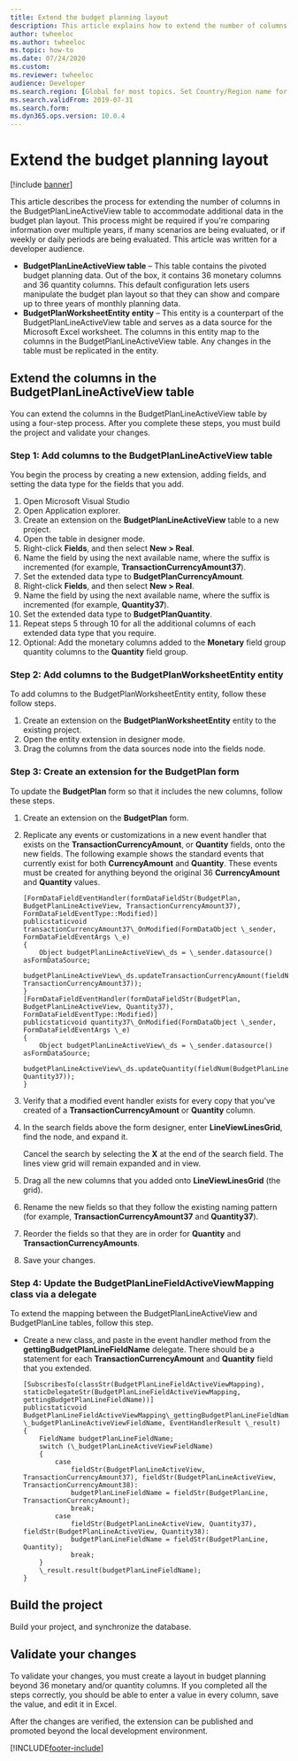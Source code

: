 ```yaml
---
title: Extend the budget planning layout
description: This article explains how to extend the number of columns in the BudgetPlanLineActiveView table to accommodate additional data in the budget plan layout.
author: twheeloc
ms.author: twheeloc
ms.topic: how-to
ms.date: 07/24/2020
ms.custom:
ms.reviewer: twheeloc
audience: Developer
ms.search.region: [Global for most topics. Set Country/Region name for localizations]
ms.search.validFrom: 2019-07-31
ms.search.form:
ms.dyn365.ops.version: 10.0.4
---
```


# Extend the budget planning layout

[!include [banner](../includes/banner.md)]

This article describes the process for extending the number of columns in the BudgetPlanLineActiveView table to accommodate additional data in the budget plan layout. This process might be required if you're comparing information over multiple years, if many scenarios are being evaluated, or if weekly or daily periods are being evaluated. This article was written for a developer audience.

- **BudgetPlanLineActiveView table** – This table contains the pivoted budget planning data. Out of the box, it contains 36 monetary columns and 36 quantity columns. This default configuration lets users manipulate the budget plan layout so that they can show and compare up to three years of monthly planning data.
- **BudgetPlanWorksheetEntity entity** – This entity is a counterpart of the BudgetPlanLineActiveView table and serves as a data source for the Microsoft Excel worksheet. The columns in this entity map to the columns in the BudgetPlanLineActiveView table. Any changes in the table must be replicated in the entity.

## Extend the columns in the BudgetPlanLineActiveView table

You can extend the columns in the BudgetPlanLineActiveView table by using a four-step process. After you complete these steps, you must build the project and validate your changes. 

### Step 1: Add columns to the BudgetPlanLineActiveView table

You begin the process by creating a new extension, adding fields, and setting the data type for the fields that you add.

1. Open Microsoft Visual Studio
2. Open Application explorer.
3. Create an extension on the **BudgetPlanLineActiveView** table to a new project.
4. Open the table in designer mode. 
5. Right-click **Fields**, and then select **New \> Real**.
6. Name the field by using the next available name, where the suffix is incremented (for example, **TransactionCurrencyAmount37**).
7. Set the extended data type to **BudgetPlanCurrencyAmount**.
8. Right-click **Fields**, and then select **New \> Real**.
9. Name the field by using the next available name, where the suffix is incremented (for example, **Quantity37**).
10. Set the extended data type to **BudgetPlanQuantity**.
11. Repeat steps 5 through 10 for all the additional columns of each extended data type that you require.
12. Optional: Add the monetary columns added to the **Monetary** field group quantity columns to the **Quantity** field group.

### Step 2: Add columns to the BudgetPlanWorksheetEntity entity

To add columns to the BudgetPlanWorksheetEntity entity, follow these follow steps.

1. Create an extension on the **BudgetPlanWorksheetEntity** entity to the existing project.
2. Open the entity extension in designer mode.
3. Drag the columns from the data sources node into the fields node.

### Step 3: Create an extension for the BudgetPlan form

To update the **BudgetPlan** form so that it includes the new columns, follow these steps.

1. Create an extension on the **BudgetPlan** form.
2. Replicate any events or customizations in a new event handler that exists on the **TransactionCurrencyAmount**, or **Quantity** fields, onto the new fields. The following example shows the standard events that currently exist for both **CurrencyAmount** and **Quantity**. These events must be created for anything beyond the original 36 **CurrencyAmount** and **Quantity** values.

    ```xpp
    [FormDataFieldEventHandler(formDataFieldStr(BudgetPlan, BudgetPlanLineActiveView, TransactionCurrencyAmount37), FormDataFieldEventType::Modified)]
    publicstaticvoid transactionCurrencyAmount37\_OnModified(FormDataObject \_sender, FormDataFieldEventArgs \_e)
    {
        Object budgetPlanLineActiveView\_ds = \_sender.datasource() asFormDataSource;
        budgetPlanLineActiveView\_ds.updateTransactionCurrencyAmount(fieldNum(BudgetPlanLineActiveView, TransactionCurrencyAmount37));
    }
    [FormDataFieldEventHandler(formDataFieldStr(BudgetPlan, BudgetPlanLineActiveView, Quantity37), FormDataFieldEventType::Modified)]
    publicstaticvoid quantity37\_OnModified(FormDataObject \_sender, FormDataFieldEventArgs \_e)
    {
        Object budgetPlanLineActiveView\_ds = \_sender.datasource() asFormDataSource;
        budgetPlanLineActiveView\_ds.updateQuantity(fieldNum(BudgetPlanLineActiveView, Quantity37));
    }
    ```

3. Verify that a modified event handler exists for every copy that you've created of a **TransactionCurrencyAmount** or **Quantity** column.
4. In the search fields above the form designer, enter **LineViewLinesGrid**, find the node, and expand it. 

    Cancel the search by selecting the **X** at the end of the search field. The lines view grid will remain expanded and in view.

5. Drag all the new columns that you added onto **LineViewLinesGrid** (the grid).
6. Rename the new fields so that they follow the existing naming pattern (for example, **TransactionCurrencyAmount37** and **Quantity37**).
7. Reorder the fields so that they are in order for **Quantity** and **TransactionCurrencyAmounts**.
8. Save your changes.

### Step 4: Update the BudgetPlanLineFieldActiveViewMapping class via a delegate

To extend the mapping between the BudgetPlanLineActiveView and BudgetPlanLine tables, follow this step.

- Create a new class, and paste in the event handler method from the **gettingBudgetPlanLineFieldName** delegate. There should be a statement for each **TransactionCurrencyAmount** and **Quantity** field that you extended.

    ```xpp
    [SubscribesTo(classStr(BudgetPlanLineFieldActiveViewMapping), staticDelegateStr(BudgetPlanLineFieldActiveViewMapping, gettingBudgetPlanLineFieldName))]
    publicstaticvoid BudgetPlanLineFieldActiveViewMapping\_gettingBudgetPlanLineFieldName(FieldName \_budgetPlanLineActiveViewFieldName, EventHandlerResult \_result)
    {
        FieldName budgetPlanLineFieldName;
        switch (\_budgetPlanLineActiveViewFieldName)
        {
            case
                fieldStr(BudgetPlanLineActiveView, TransactionCurrencyAmount37), fieldStr(BudgetPlanLineActiveView, TransactionCurrencyAmount38):
                budgetPlanLineFieldName = fieldStr(BudgetPlanLine, TransactionCurrencyAmount);
                break;
            case
                fieldStr(BudgetPlanLineActiveView, Quantity37), fieldStr(BudgetPlanLineActiveView, Quantity38):
                budgetPlanLineFieldName = fieldStr(BudgetPlanLine, Quantity);
                break;
        }
        \_result.result(budgetPlanLineFieldName);
    }
    ```

## Build the project

Build your project, and synchronize the database.

## Validate your changes

To validate your changes, you must create a layout in budget planning beyond 36 monetary and/or quantity columns. If you completed all the steps correctly, you should be able to enter a value in every column, save the value, and edit it in Excel.

After the changes are verified, the extension can be published and promoted beyond the local development environment. 


[!INCLUDE[footer-include](../../includes/footer-banner.md)]
